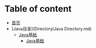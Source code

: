 # Table of content

* [首页](README.md)
* [Java目录](Directory/Java Directory.md)
    * [Java基础](Java/Java基础.md)
        * [Java基础](Java/Java线程间通信.md)






